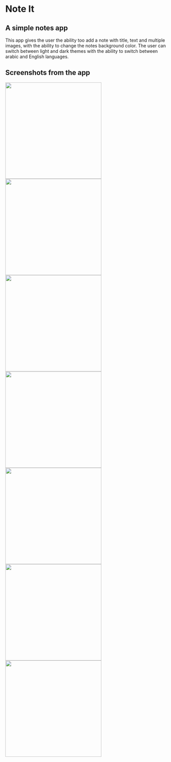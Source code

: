 # Note It

## A simple notes app 

This app gives the user the ability too add a note with title, text and multiple images, with the ability to change the notes background color.
The user can switch between light and dark themes with the ability to switch between arabic and English languages.


## Screenshots from the app 

<img src="https://lh3.googleusercontent.com/MJ2EdQVvDwRdBPWpObaQTP-Q-iXYJMau63h49ku0IHbQLu1nnY6dAPyOffth11SWu14=w2400" width="300">
<img src="https://lh6.googleusercontent.com/Gvn6A_9CpXfHPqbeL7QbYsqUMjLT5ZBYGpdzmcGwh58pWfRLESs_P5eGWklih82bnZo=w2400" width="300">
<img src="https://lh6.googleusercontent.com/yeCK3yHJRRwkDARhWLIGUOoiDO02KKYRtrFEsuMiBHFIsEMl3C66md_L4YoXWdOi0HI=w2400" width="300">
<img src="https://lh3.googleusercontent.com/5VzH97KBAWm1iBoUf5UE-haUG6gV06_rCcJ3UPqXfT5lCxhYdLfGmd8dYrUxBQQ3RL8=w2400" width="300">
<img src="https://lh3.googleusercontent.com/bTI8sw4s-erpIAjPB_GOompHudIZwbftvIqvT6kSHNJSryOrNYeBB03nj5-oHVCDM8A=w2400" width="300">
<img src="https://lh5.googleusercontent.com/_ZbiYC1Soy3w6iqY-nN2pbBOSL-ruXlM5Lgc1Yei3F54y1IS1LAUMzGvdJg7bg88MD0=w2400" width="300">
<img src="https://lh5.googleusercontent.com/Hk9BEtlDSfkW7KnxOX1E5xwe0AP_w9JTCeC0RHrRnVaGM5bgYncNkrh4SeNFsrghXsA=w2400" width="300">

